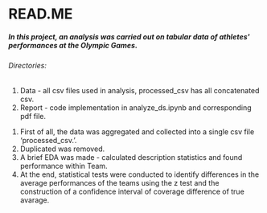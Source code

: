 # READ.ME
##### In this project, an analysis was carried out on tabular data of athletes' performances at the Olympic Games. 
###### Directories:
1) Data - all csv files used in analysis, processed_csv has all concatenated csv.
2) Report - code implementation in analyze_ds.ipynb and   corresponding pdf file.

1. First of all, the data was aggregated and collected into a single csv file ‘processed_csv.’.
2. Duplicated was removed.
3. A brief EDA was made - calculated description statistics and found performance within Team. 
4. At the end, statistical tests were conducted to identify differences in the average performances of the teams using the z test and the construction of a confidence interval of coverage difference of true avarage.
